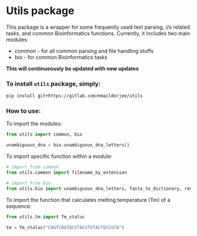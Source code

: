 # Utils package

This package is a wrapper for some frequently used text parsing, i/o related
tasks, and common Bioinformatics functions. Currently, it includes two main modules:

* common - for all common parsing and file handling stuffs
* bio - for common Bioinformatics tasks

**This will continueously be updated with new updates**


### To install ```utils``` package, simply:
```bash
pip install git+https://gitlab.com/emaildorjee/utils
```

### How to use:

To import the modules:
```python
from utils import common, bio

unambiguous_dna = bio.unambiguous_dna_letters()
```

To import specific function within a module:
```python
# import from common
from utils.common import filename_by_extension

# import from bio
from utils.bio import unambiguous_dna_letters, fasta_to_dictionary, restriction_enzymes
```

To import the function that calculates melting temperature (Tm) of a sequence:
```python
from utils.tm import Tm_staluc

tm = Tm_staluc("CAGTCAGTACGTACGTGTACTGCCGTA")
```
